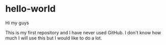 # hello-world

Hi my guys

This is my first repository and I have never used GitHub.
I don't know how much I will use this but I would like to do a lot.
